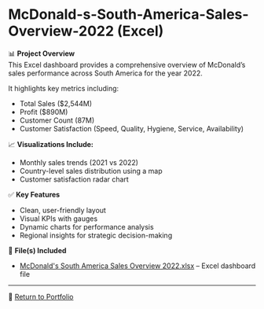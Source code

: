 # McDonald-s-South-America-Sales-Overview-2022 (Excel)

📊 **Project Overview**  
This Excel dashboard provides a comprehensive overview of McDonald’s sales performance across South America for the year 2022.

It highlights key metrics including:
- Total Sales ($2,544M)
- Profit ($890M)
- Customer Count (87M)
- Customer Satisfaction (Speed, Quality, Hygiene, Service, Availability)

📈 **Visualizations Include:**
- Monthly sales trends (2021 vs 2022)
- Country-level sales distribution using a map
- Customer satisfaction radar chart

✅ **Key Features**
- Clean, user-friendly layout
- Visual KPIs with gauges
- Dynamic charts for performance analysis
- Regional insights for strategic decision-making

📂 **File(s) Included**
- [McDonald's South America Sales Overview 2022.xlsx](https://github.com/user-attachments/files/19806349/McDonald.s.South.America.Sales.Overview.2022.xlsx) – Excel dashboard file

---

🔗 [Return to Portfolio](https://tolusdigitalcorner.com)

